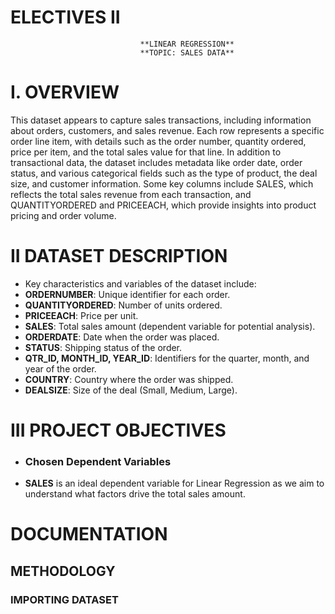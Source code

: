 # ELECTIVES II


                                 **LINEAR REGRESSION**
                                 **TOPIC: SALES DATA**
# I. OVERVIEW
This dataset appears to capture sales transactions, including information about orders, customers, and sales revenue. Each row represents a specific order line item, with details such as the order number, quantity ordered, price per item, and the total sales value for that line. In addition to transactional data, the dataset includes metadata like order date, order status, and various categorical fields such as the type of product, the deal size, and customer information. Some key columns include SALES, which reflects the total sales revenue from each transaction, and QUANTITYORDERED and PRICEEACH, which provide insights into product pricing and order volume.

# II DATASET DESCRIPTION
- Key characteristics and variables of the dataset include:
- **ORDERNUMBER**: Unique identifier for each order.
- **QUANTITYORDERED**: Number of units ordered.
- **PRICEEACH**: Price per unit.
- **SALES**: Total sales amount (dependent variable for potential analysis).
- **ORDERDATE**: Date when the order was placed.
- **STATUS**: Shipping status of the order.
- **QTR_ID, MONTH_ID, YEAR_ID**: Identifiers for the quarter, month, and year of the order.
- **COUNTRY**: Country where the order was shipped.
- **DEALSIZE**: Size of the deal (Small, Medium, Large).


# III PROJECT OBJECTIVES
- ### Chosen Dependent Variables
- **SALES** is an ideal dependent variable for Linear Regression as we aim to understand what factors drive the total sales amount.

# DOCUMENTATION
## METHODOLOGY
### IMPORTING DATASET






